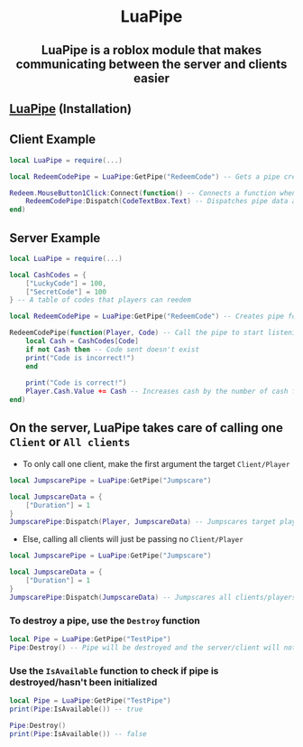 <h1 align="center">LuaPipe</h1>

<h2 align="center">LuaPipe is a roblox module that makes communicating between the server and clients easier</h2>

## [LuaPipe](https://github.com/haski333/LuaPipe/blob/main/LuaPipe.lua) (Installation)

## Client Example
```lua
local LuaPipe = require(...)

local RedeemCodePipe = LuaPipe:GetPipe("RedeemCode") -- Gets a pipe created from the server by a name

Redeem.MouseButton1Click:Connect(function() -- Connects a function when the reedem button is clicked
    RedeemCodePipe:Dispatch(CodeTextBox.Text) -- Dispatches pipe data and sends parameters to the receiver
end)
```
## Server Example
```lua
local LuaPipe = require(...)

local CashCodes = {
    ["LuckyCode"] = 100,
    ["SecretCode"] = 100
} -- A table of codes that players can reedem

local RedeemCodePipe = LuaPipe:GetPipe("RedeemCode") -- Creates pipe for communication

RedeemCodePipe(function(Player, Code) -- Call the pipe to start listening and pass a function to be called on calls
    local Cash = CashCodes[Code]
    if not Cash then -- Code sent doesn't exist
	print("Code is incorrect!")
    end
	
    print("Code is correct!")
    Player.Cash.Value += Cash -- Increases cash by the number of cash from the code
end)
```
## On the server, LuaPipe takes care of calling one **`Client`** or `All clients`

- To only call one client, make the first argument the target `Client/Player`
```lua
local JumpscarePipe = LuaPipe:GetPipe("Jumpscare")

local JumpscareData = {
    ["Duration"] = 1
}
JumpscarePipe:Dispatch(Player, JumpscareData) -- Jumpscares target player
```
- Else, calling all clients will just be passing no `Client/Player`
```lua
local JumpscarePipe = LuaPipe:GetPipe("Jumpscare")

local JumpscareData = {
    ["Duration"] = 1
}
JumpscarePipe:Dispatch(JumpscareData) -- Jumpscares all clients/players
```
### To destroy a pipe, use the `Destroy` function
```lua
local Pipe = LuaPipe:GetPipe("TestPipe")
Pipe:Destroy() -- Pipe will be destroyed and the server/client will not longer receive data
```
### Use the `IsAvailable` function to check if pipe is destroyed/hasn't been initialized
```lua
local Pipe = LuaPipe:GetPipe("TestPipe")
print(Pipe:IsAvailable()) -- true

Pipe:Destroy()
print(Pipe:IsAvailable()) -- false
```

